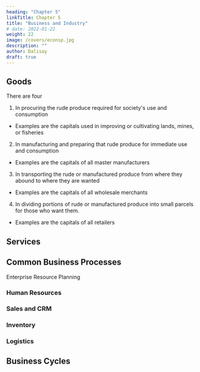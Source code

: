 ```yaml
---
heading: "Chapter 5"
linkTitle: Chapter 5
title: "Business and Industry"
# date: 2022-01-22
weight: 22
image: /covers/econsp.jpg
description: ""
author: Dalisay
draft: true
---
```



## Goods

There are four 

1. In procuring the rude produce required for society's use and consumption
- Examples are the capitals used in improving or cultivating lands, mines, or fisheries

2. In manufacturing and preparing that rude produce for immediate use and consumption
- Examples are the capitals of all master manufacturers

3. In transporting the rude or manufactured produce from where they abound to where they are wanted
- Examples are the capitals of all wholesale merchants

4. In dividing portions of rude or manufactured produce into small parcels for those who want them.
- Examples are the capitals of all retailers


## Services 









## Common Business Processes

Enterprise Resource Planning



### Human Resources

### Sales and CRM

### Inventory

### Logistics

## Business Cycles



